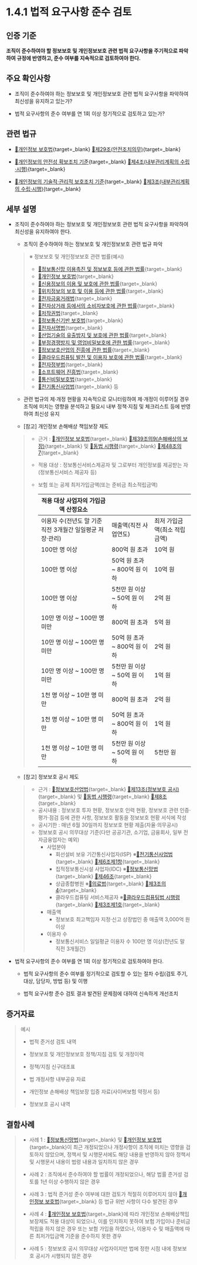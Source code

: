 # 1.4.1 법적 요구사항 준수 검토

## 인증 기준

**조직이 준수하여야 할 정보보호 및 개인정보보호 관련 법적 요구사항을 주기적으로 파악하여 규정에 반영하고, 준수 여부를 지속적으로 검토하여야 한다.**

## 주요 확인사항

- 조직이 준수하여야 하는 정보보호 및 개인정보보호 관련 법적 요구사항을 파악하여 최신성을 유지하고 있는가?

- 법적 요구사항의 준수 여부를 연 1회 이상 정기적으로 검토하고 있는가?

## 관련 법규

- [🔗개인정보 보호법](https://www.law.go.kr/법령/개인정보보호법/(20200805,16930,20200204)/제29조 "새 창에서 열기"){target=_blank} [🔗제29조(안전조치의무)](https://www.law.go.kr/법령/개인정보보호법/제29조 "새 창에서 열기"){target=_blank}

- [🔗개인정보의 안전성 확보조치 기준](https://www.law.go.kr/행정규칙/(개인정보보호위원회)개인정보의안전성확보조치기준/(2021-2,20210915)/제4조 "새 창에서 열기"){target=_blank} [🔗제4조(내부관리계획의 수립·시행)](https://www.law.go.kr/행정규칙/(개인정보보호위원회)개인정보의안전성확보조치기준/제4조 "새 창에서 열기"){target=_blank}

- [🔗개인정보의 기술적·관리적 보호조치 기준](https://www.law.go.kr/행정규칙/(개인정보보호위원회)개인정보의기술적·관리적보호조치기준/(2021-3,20210915)/제3조 "새 창에서 열기"){target=_blank} [🔗제3조(내부관리계획의 수립·시행)](https://www.law.go.kr/행정규칙/(개인정보보호위원회)개인정보의기술적·관리적보호조치기준/제3조 "새 창에서 열기"){target=_blank}

## 세부 설명

- 조직이 준수하여야 하는 정보보호 및 개인정보보호 관련 법적 요구사항을 파악하여 최신성을 유지하여야 한다.

    - 조직이 준수하여야 하는 정보보호 및 개인정보보호 관련 법규 파악
    >
    > ※ 정보보호 및 개인정보보호 관련 법률(예시)
    >
    > - [🔗정보통신망 이용촉진 및 정보보호 등에 관한 법률](https://www.law.go.kr/법령/정보통신망이용촉진및정보보호등에관한법률 "새 창에서 열기"){target=_blank}
    > - [🔗개인정보 보호법](https://www.law.go.kr/법령/개인정보보호법 "새 창에서 열기"){target=_blank}
    > - [🔗신용정보의 이용 및 보호에 관한 법률](https://www.law.go.kr/법령/신용정보의이용및보호에관한법률 "새 창에서 열기"){target=_blank}
    > - [🔗위치정보의 보호 및 이용 등에 관한 법률](https://www.law.go.kr/법령/위치정보의보호및이용등에관한법률 "새 창에서 열기"){target=_blank}
    > - [🔗전자금융거래법](https://www.law.go.kr/법령/전자금융거래법 "새 창에서 열기"){target=_blank}
    > - [🔗전자상거래 등에서의 소비자보호에 관한 법률](https://www.law.go.kr/법령/전자상거래등에서의소비자보호에관한법률 "새 창에서 열기"){target=_blank}
    > - [🔗저작권법](https://www.law.go.kr/법령/저작권법 "새 창에서 열기"){target=_blank}
    > - [🔗정보통신기반 보호법](https://www.law.go.kr/법령/정보통신기반보호법 "새 창에서 열기"){target=_blank}
    > - [🔗전자서명법](https://www.law.go.kr/법령/전자서명법 "새 창에서 열기"){target=_blank}
    > - [🔗산업기술의 유출방지 및 보호에 관한 법률](https://www.law.go.kr/법령/산업기술의유출방지및보호에관한법률 "새 창에서 열기"){target=_blank}
    > - [🔗부정경쟁방지 및 영업비밀보호에 관한 법률](https://www.law.go.kr/법령/부정경쟁방지및영업비밀보호에관한법률 "새 창에서 열기"){target=_blank}
    > - [🔗정보보호산업의 진흥에 관한 법률](https://www.law.go.kr/법령/정보보호산업의진흥에관한법률 "새 창에서 열기"){target=_blank}
    > - [🔗클라우드컴퓨팅 발전 및 이용자 보호에 관한 법률](https://www.law.go.kr/법령/클라우드컴퓨팅발전및이용자보호에관한법률 "새 창에서 열기"){target=_blank}
    > - [🔗전자정부법](https://www.law.go.kr/법령/전자정부법 "새 창에서 열기"){target=_blank}
    > - [🔗소프트웨어 진흥법](https://www.law.go.kr/법령/소프트웨어진흥법 "새 창에서 열기"){target=_blank}
    > - [🔗통신비밀보호법](https://www.law.go.kr/법령/통신비밀보호법 "새 창에서 열기"){target=_blank}
    > - [🔗전기통신사업법](https://www.law.go.kr/법령/전기통신사업법 "새 창에서 열기"){target=_blank} 등

    - 관련 법규의 제·개정 현황을 지속적으로 모니터링하여 제·개정이 이루어질 경우 조직에 미치는 영향을 분석하고 필요시 내부 정책·지침 및 체크리스트 등에 반영하여 최신성 유지

    - [참고] 개인정보 손해배상 책임보장 제도
    >
    > - 근거 : [🔗개인정보 보호법](https://www.law.go.kr/법령/개인정보보호법/(20200805,16930,20200204)/제39조의9 "새 창에서 열기"){target=_blank} [🔗제39조의9(손해배상의 보장)](https://www.law.go.kr/법령/개인정보보호법/제39조의9 "새 창에서 열기"){target=_blank} 및 [🔗동법 시행령](https://www.law.go.kr/법령/개인정보보호법시행령/(20220308,32528,20220308)/제48조의7 "새 창에서 열기"){target=_blank} [🔗제48조의7](https://www.law.go.kr/법령/개인정보보호법시행령/제48조의7 "새 창에서 열기"){target=_blank}
    > - 적용 대상 : 정보통신서비스제공자 및 그로부터 개인정보를 제공받는 자(정보통신서비스 제공자 등)
    > - 보험 또는 공제 최저가입금액(또는 준비금 최소적립금액)
    >
    >   | 적용 대상 사업자의 가입금액 산정요소 ||  |
    >   | --- | --- | --- |
    >   | 이용자 수(전년도 말 기준 직전 3개월간 일일평균 저장·관리) | 매출액(직전 사업연도) | 최저 가입금액(최소 적립금액) |
    >   | 100만 명 이상 | 800억 원 초과 | 10억 원 |
    >   | 100만 명 이상 | 50억 원 초과 ~ 800억 원 이하 | 10억 원 |
    >   | 100만 명 이상 | 5천만 원 이상 ~ 50억 원 이하 | 2억 원 |
    >   | 10만 명 이상 ~ 100만 명 미만 | 800억 원 초과 | 5억 원 |
    >   | 10만 명 이상 ~ 100만 명 미만 | 50억 원 초과 ~ 800억 원 이하 | 2억 원 |
    >   | 10만 명 이상 ~ 100만 명 미만 | 5천만 원 이상 ~ 50억 원 이하 | 1억 원 |
    >   | 1천 명 이상 ~ 10만 명 미만 | 800억 원 초과 | 2억 원 |
    >   | 1천 명 이상 ~ 10만 명 미만 | 50억 원 초과 ~ 800억 원 이하 | 1억 원 |
    >   | 1천 명 이상 ~ 10만 명 미만 | 5천만 원 이상 ~ 50억 원 이하 | 5천만 원 |

    - [참고] 정보보호 공시 제도
    >
    > - 근거 : [🔗정보보호산업법](https://www.law.go.kr/법령/정보보호산업의진흥에관한법률/(20211209,18200,20210608)/제13조 "새 창에서 열기"){target=_blank} [🔗제13조(정보보호 공시)](https://www.law.go.kr/법령/정보보호산업의진흥에관한법률/제13조 "새 창에서 열기"){target=_blank} 및 [🔗동법 시행령](https://www.law.go.kr/법령/정보보호산업의진흥에관한법률시행령/(20220308,32528,20220308)/제8조 "새 창에서 열기"){target=_blank} [🔗제8조](https://www.law.go.kr/법령/정보보호산업의진흥에관한법률시행령/제8조 "새 창에서 열기"){target=_blank}
    > - 공시내용 : 정보보호 투자 현황, 정보보호 인력 현황, 정보보호 관련 인증·평가·점검 등에 관한 사항, 정보보호 활동을 정보보호 현황 서식에 작성
    > - 공시기한 : 매년 6월 30일까지 정보보호 현황 제출(자율·의무공시)
    > - 정보보호 공시 의무대상 기준(다만 공공기관, 소기업, 금융회사, 일부 전자금융업자는 예외)
    >     - 사업분야
    >         - 회선설비 보유 기간통신사업자(ISP) ※[🔗전기통신사업법](https://www.law.go.kr/법령/전기통신사업법/(20220420,18477,20211019)/제6조 "새 창에서 열기"){target=_blank} [🔗제6조제1항](https://www.law.go.kr/법령/전기통신사업법/제6조 "새 창에서 열기"){target=_blank}
    >         - 집적정보통신시설 사업자(IDC) ※[🔗정보통신망법](https://www.law.go.kr/법령/정보통신망이용촉진및정보보호등에관한법률/(20211209,18201,20210608)/제46조 "새 창에서 열기"){target=_blank} [🔗제46조](https://www.law.go.kr/법령/정보통신망이용촉진및정보보호등에관한법률/제46조 "새 창에서 열기"){target=_blank}
    >         - 상급종합병원 ※[🔗의료법](https://www.law.go.kr/법령/의료법/(20211230,17787,20201229)/제3조의4 "새 창에서 열기"){target=_blank} [🔗제3조의4](https://www.law.go.kr/법령/의료법/제3조의4 "새 창에서 열기"){target=_blank}
    >         - 클라우드컴퓨팅 서비스제공자 ※[🔗클라우드컴퓨팅법 시행령](https://www.law.go.kr/법령/클라우드컴퓨팅발전및이용자보호에관한법률시행령/(20201210,31221,20201208)/제3조 "새 창에서 열기"){target=_blank} [🔗제3조제1호](https://www.law.go.kr/법령/클라우드컴퓨팅발전및이용자보호에관한법률시행령/제3조 "새 창에서 열기"){target=_blank}
    >     - 매출액
    >         - 정보보호 최고책임자 지정·신고 상장법인 중 매출액 3,000억 원 이상
    >     - 이용자 수
    >         - 정보통신서비스 일일평균 이용자 수 100만 명 이상(전년도 말 직전 3개월간)

- 법적 요구사항의 준수 여부를 연 1회 이상 정기적으로 검토하여야 한다.

    - 법적 요구사항의 준수 여부를 정기적으로 검토할 수 있는 절차 수립(검토 주기, 대상, 담당자, 방법 등) 및 이행

    - 법적 요구사항 준수 검토 결과 발견된 문제점에 대하여 신속하게 개선조치

## 증거자료

> 예시
>
> - 법적 준거성 검토 내역
>
> - 정보보호 및 개인정보보호 정책/지침 검토 및 개정이력
>
> - 정책/지침 신구대조표
>
> - 법 개정사항 내부공유 자료
>
> - 개인정보 손해배상 책임보장 입증 자료(사이버보험 약정서 등)
>
> - 정보보호 공시 내역

## 결함사례

> - 사례 1 : [🔗정보통신망법](https://www.law.go.kr/법령/정보통신망이용촉진및정보보호등에관한법률 "새 창에서 열기"){target=_blank} 및 [🔗개인정보 보호법](https://www.law.go.kr/법령/개인정보보호법 "새 창에서 열기"){target=_blank}이 최근 개정되었으나 개정사항이 조직에 미치는 영향을 검토하지 않았으며, 정책서 및 시행문서에도 해당 내용을 반영하지 않아 정책서 및 시행문서 내용이 법령 내용과 일치하지 않은 경우
>
> - 사례 2 : 조직에서 준수하여야 할 법률이 개정되었으나, 해당 법률 준거성 검토를 1년 이상 수행하지 않은 경우
>
> - 사례 3 : 법적 준거성 준수 여부에 대한 검토가 적절히 이루어지지 않아 [🔗개인정보 보호법](https://www.law.go.kr/법령/개인정보보호법 "새 창에서 열기"){target=_blank} 등 법규 위반 사항이 다수 발견된 경우
>
> - 사례 4 : [🔗개인정보 보호법](https://www.law.go.kr/법령/개인정보보호법 "새 창에서 열기"){target=_blank}에 따라 개인정보 손해배상책임 보장제도 적용 대상이 되었으나, 이를 인지하지 못하여 보험 가입이나 준비금 적립을 하지 않은 경우 또는 보험 가입을 하였으나, 이용자 수 및 매출액에 따른 최저가입금액 기준을 준수하지 못한 경우
>
> - 사례 5 : 정보보호 공시 의무대상 사업자이지만 법에 정한 시점 내에 정보보호 공시가 시행되지 않은 경우
